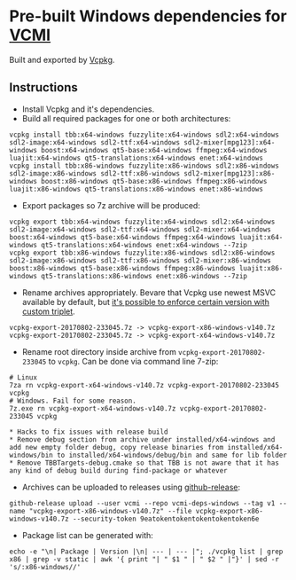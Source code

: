 # Pre-built Windows dependencies for [VCMI](https://github.com/vcmi/vcmi)

Built and exported by [Vcpkg](https://github.com/Microsoft/vcpkg).

## Instructions

* Install Vcpkg and it's dependencies.
* Build all required packages for one or both architectures:
```
vcpkg install tbb:x64-windows fuzzylite:x64-windows sdl2:x64-windows sdl2-image:x64-windows sdl2-ttf:x64-windows sdl2-mixer[mpg123]:x64-windows boost:x64-windows qt5-base:x64-windows ffmpeg:x64-windows luajit:x64-windows qt5-translations:x64-windows enet:x64-windows
vcpkg install tbb:x86-windows fuzzylite:x86-windows sdl2:x86-windows sdl2-image:x86-windows sdl2-ttf:x86-windows sdl2-mixer[mpg123]:x86-windows boost:x86-windows qt5-base:x86-windows ffmpeg:x86-windows luajit:x86-windows qt5-translations:x86-windows enet:x86-windows
```
* Export packages so 7z archive will be produced:
```
vcpkg export tbb:x64-windows fuzzylite:x64-windows sdl2:x64-windows sdl2-image:x64-windows sdl2-ttf:x64-windows sdl2-mixer:x64-windows boost:x64-windows qt5-base:x64-windows ffmpeg:x64-windows luajit:x64-windows qt5-translations:x64-windows enet:x64-windows --7zip
vcpkg export tbb:x86-windows fuzzylite:x86-windows sdl2:x86-windows sdl2-image:x86-windows sdl2-ttf:x86-windows sdl2-mixer:x86-windows boost:x86-windows qt5-base:x86-windows ffmpeg:x86-windows luajit:x86-windows qt5-translations:x86-windows enet:x86-windows --7zip
```
* Rename archives appropriately. Bevare that Vcpkg use newest MSVC available by default, but [it's possible to enforce certain version with custom triplet](https://github.com/Microsoft/vcpkg/issues/1207).  
```
vcpkg-export-20170802-233045.7z -> vcpkg-export-x86-windows-v140.7z
vcpkg-export-20170802-233045.7z -> vcpkg-export-x64-windows-v140.7z
```
* Rename root directory inside archive from ```vcpkg-export-20170802-233045``` to ```vcpkg```. Can be done via command line 7-zip:
```
# Linux
7za rn vcpkg-export-x64-windows-v140.7z vcpkg-export-20170802-233045 vcpkg
# Windows. Fail for some reason.
7z.exe rn vcpkg-export-x64-windows-v140.7z vcpkg-export-20170802-233045 vcpkg

* Hacks to fix issues with release build
* Remove debug section from archive under installed/x64-windows and add new empty folder debug, copy release binaries from installed/x64-windows/bin to installed/x64-windows/debug/bin and same for lib folder
* Remove TBBTargets-debug.cmake so that TBB is not aware that it has any kind of debug build during find-package or whatever
```
* Archives can be uploaded to releases using [github-release](https://github.com/aktau/github-release):
```
github-release upload --user vcmi --repo vcmi-deps-windows --tag v1 --name "vcpkg-export-x86-windows-v140.7z" --file vcpkg-export-x86-windows-v140.7z --security-token 9eatokentokentokentokentoken6e
```
* Package list can be generated with:
```
echo -e "\n| Package | Version |\n| --- | --- |"; ./vcpkg list | grep x86 | grep -v static | awk '{ print "| " $1 " | " $2 " |"}' | sed -r 's/:x86-windows//'
```
